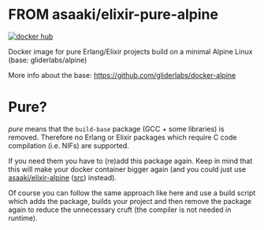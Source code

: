 # FROM asaaki/elixir-pure-alpine

[![docker hub](https://img.shields.io/badge/docker-image-blue.svg?style=flat-square)](https://registry.hub.docker.com/u/asaaki/elixir-pure-alpine/)

Docker image for pure Erlang/Elixir projects build on a minimal Alpine Linux (base: gliderlabs/alpine)

More info about the base: <https://github.com/gliderlabs/docker-alpine>

# Pure?

_pure_ means that the `build-base` package (GCC + some libraries) is removed.
Therefore no Erlang or Elixir packages which require C code compilation (i.e. NIFs) are supported.

If you need them you have to (re)add this package again. Keep in mind that this will make your docker container bigger again (and you could just use [asaaki/elixir-alpine](https://registry.hub.docker.com/u/asaaki/elixir-alpine/) ([src](https://github.com/asaaki/elixir-alpine-docker)) instead).

Of course you can follow the same approach like here and use a build script which adds the package, builds your project and then remove the package again to reduce the unnecessary cruft (the compiler is not needed in runtime).

